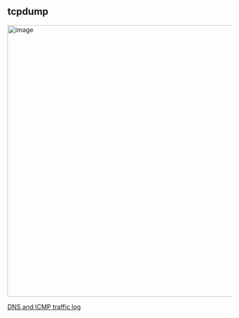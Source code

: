 <h2>tcpdump</h2>

<img width="611" alt="image" src="https://github.com/iliasnaami/networkAnalysis-/assets/146691545/99920546-f91e-44a4-87b1-3c67dbba0a7a">

[DNS and ICMP traffic log](https://github.com/iliasnaami/networkAnalysis-/blob/main/Cybersecurity%20incident%20report%20network%20traffic%20analysis.pdf)
